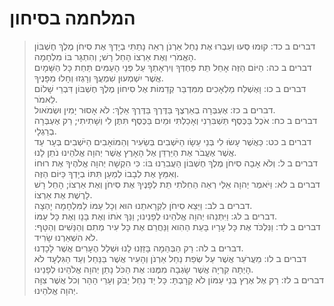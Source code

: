 # המלחמה בסיחון

> דברים ב כד: קוּמוּ סְּעוּ וְעִבְרוּ אֶת נַחַל אַרְנֹן רְאֵה נָתַתִּי בְיָדְךָ אֶת סִיחֹן מֶלֶךְ חֶשְׁבּוֹן הָאֱמֹרִי וְאֶת אַרְצוֹ הָחֵל רָשׁ; וְהִתְגָּר בּוֹ מִלְחָמָה.  
> דברים ב כה: הַיּוֹם הַזֶּה אָחֵל תֵּת פַּחְדְּךָ וְיִרְאָתְךָ עַל פְּנֵי הָעַמִּים תַּחַת כָּל הַשָּׁמָיִם אֲשֶׁר יִשְׁמְעוּן שִׁמְעֲךָ וְרָגְזוּ וְחָלוּ מִפָּנֶיךָ.  
> דברים ב כו: וָאֶשְׁלַח מַלְאָכִים מִמִּדְבַּר קְדֵמוֹת אֶל סִיחוֹן מֶלֶךְ חֶשְׁבּוֹן דִּבְרֵי שָׁלוֹם לֵאמֹר.  
> דברים ב כז: אֶעְבְּרָה בְאַרְצֶךָ בַּדֶּרֶךְ בַּדֶּרֶךְ אֵלֵךְ:  לֹא אָסוּר יָמִין וּשְׂמֹאול.  
> דברים ב כח: אֹכֶל בַּכֶּסֶף תַּשְׁבִּרֵנִי וְאָכַלְתִּי וּמַיִם בַּכֶּסֶף תִּתֶּן לִי וְשָׁתִיתִי; רַק אֶעְבְּרָה בְרַגְלָי.  
> דברים ב כט: כַּאֲשֶׁר עָשׂוּ לִי בְּנֵי עֵשָׂו הַיֹּשְׁבִים בְּשֵׂעִיר וְהַמּוֹאָבִים הַיֹּשְׁבִים בְּעָר עַד אֲשֶׁר אֶעֱבֹר אֶת הַיַּרְדֵּן אֶל הָאָרֶץ אֲשֶׁר יְהוָה אֱלֹהֵינוּ נֹתֵן לָנוּ.  
> דברים ב ל: וְלֹא אָבָה סִיחֹן מֶלֶךְ חֶשְׁבּוֹן הַעֲבִרֵנוּ בּוֹ:  כִּי הִקְשָׁה יְהוָה אֱלֹהֶיךָ אֶת רוּחוֹ וְאִמֵּץ אֶת לְבָבוֹ לְמַעַן תִּתּוֹ בְיָדְךָ כַּיּוֹם הַזֶּה.  
> דברים ב לא: וַיֹּאמֶר יְהוָה אֵלַי רְאֵה הַחִלֹּתִי תֵּת לְפָנֶיךָ אֶת סִיחֹן וְאֶת אַרְצוֹ; הָחֵל רָשׁ לָרֶשֶׁת אֶת אַרְצוֹ.  
> דברים ב לב: וַיֵּצֵא סִיחֹן לִקְרָאתֵנוּ הוּא וְכָל עַמּוֹ לַמִּלְחָמָה יָהְצָה.  
> דברים ב לג: וַיִּתְּנֵהוּ יְהוָה אֱלֹהֵינוּ לְפָנֵינוּ; וַנַּךְ אֹתוֹ וְאֶת בָּנָו וְאֶת כָּל עַמּוֹ.  
> דברים ב לד: וַנִּלְכֹּד אֶת כָּל עָרָיו בָּעֵת הַהִוא וַנַּחֲרֵם אֶת כָּל עִיר מְתִם וְהַנָּשִׁים וְהַטָּף:  לֹא הִשְׁאַרְנוּ שָׂרִיד.  
> דברים ב לה: רַק הַבְּהֵמָה בָּזַזְנוּ לָנוּ וּשְׁלַל הֶעָרִים אֲשֶׁר לָכָדְנוּ.  
> דברים ב לו: מֵעֲרֹעֵר אֲשֶׁר עַל שְׂפַת נַחַל אַרְנֹן וְהָעִיר אֲשֶׁר בַּנַּחַל וְעַד הַגִּלְעָד לֹא הָיְתָה קִרְיָה אֲשֶׁר שָׂגְבָה מִמֶּנּוּ:  אֶת הַכֹּל נָתַן יְהוָה אֱלֹהֵינוּ לְפָנֵינוּ.  
> דברים ב לז: רַק אֶל אֶרֶץ בְּנֵי עַמּוֹן לֹא קָרָבְתָּ:  כָּל יַד נַחַל יַבֹּק וְעָרֵי הָהָר וְכֹל אֲשֶׁר צִוָּה יְהוָה אֱלֹהֵינוּ.  
 

